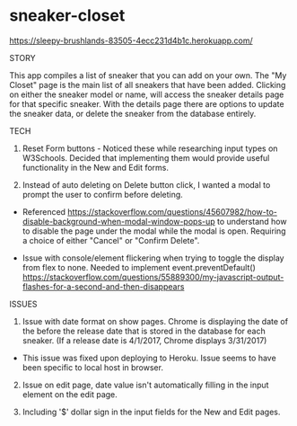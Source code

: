 # sneaker-closet

https://sleepy-brushlands-83505-4ecc231d4b1c.herokuapp.com/

STORY

This app compiles a list of sneaker that you can add on your own. The "My Closet" page is the main list of all sneakers that have been added. Clicking on either the sneaker model or name, will access the sneaker details page for that specific sneaker. With the details page there are options to update the sneaker data, or delete the sneaker from the database entirely.


TECH

1. Reset Form buttons - Noticed these while researching input types on W3Schools. Decided that implementing them would provide useful functionality in the New and Edit forms.

2. Instead of auto deleting on Delete button click, I wanted a modal to prompt the user to confirm before deleting.

- Referenced https://stackoverflow.com/questions/45607982/how-to-disable-background-when-modal-window-pops-up to understand how to disable the page under the modal while the modal is open. Requiring a choice of either "Cancel" or "Confirm Delete".

- Issue with console/element flickering when trying to toggle the display from flex to none. Needed to implement event.preventDefault()
https://stackoverflow.com/questions/55889300/my-javascript-output-flashes-for-a-second-and-then-disappears




ISSUES

1. Issue with date format on show pages. Chrome is displaying the date of the before the release date that is stored in the database for each sneaker. (If a release date is 4/1/2017, Chrome displays 3/31/2017)

- This issue was fixed upon deploying to Heroku. Issue seems to have been specific to local host in browser.

2. Issue on edit page, date value isn't automatically filling in the input element on the edit page.

3. Including '$' dollar sign in the input fields for the New and Edit pages.